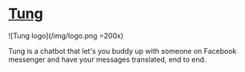 # [Tung](https://jonnygwi.github.io/tung/)


![Tung logo](/img/logo.png =200x)

Tung is a chatbot that let's you buddy up with someone on Facebook messenger and have your messages translated, end to end.
